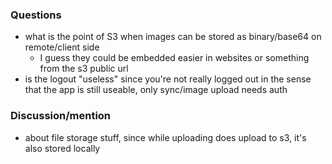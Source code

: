 ### Questions
- what is the point of S3 when images can be stored as binary/base64 on remote/client side
    - I guess they could be embedded easier in websites or something from the s3 public url
- is the logout "useless" since you're not really logged out in the sense that the app is still useable, only sync/image upload needs auth

### Discussion/mention
- about file storage stuff, since while uploading does upload to s3, it's also stored locally